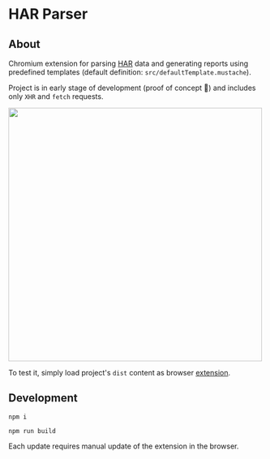 # HAR Parser

## About

Chromium extension for parsing [HAR](<https://en.wikipedia.org/wiki/HAR_(file_format)>) data and generating reports using predefined templates (default definition: `src/defaultTemplate.mustache`).

Project is in early stage of development (proof of concept 🚧) and includes only `XHR` and `fetch` requests.

<img src="https://gcdnb.pbrd.co/images/CDMYmiiM4kph.jpg?o=1" width="500" />

To test it, simply load project's `dist` content as browser [extension](https://developer.chrome.com/docs/extensions/mv3/getstarted/development-basics/#load-unpacked).

## Development

```
npm i
```

```
npm run build
```

Each update requires manual update of the extension in the browser.
